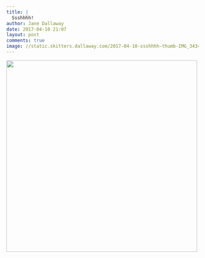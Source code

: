 ```yaml
---
title: |
  Ssshhhh!
author: Jane Dallaway
date: 2017-04-10 21:07
layout: post
comments: true
image: //static.skitters.dallaway.com/2017-04-10-ssshhhh-thumb-IMG_3434.JPG
---
```


<div>
        <a href="//static.skitters.dallaway.com/2017-04-10-ssshhhh-fullsize-IMG_3434.JPG">
          <img src="//static.skitters.dallaway.com/2017-04-10-ssshhhh-thumb-IMG_3434.JPG" width="500" height="500"/>
        </a>
      </div>


  
      